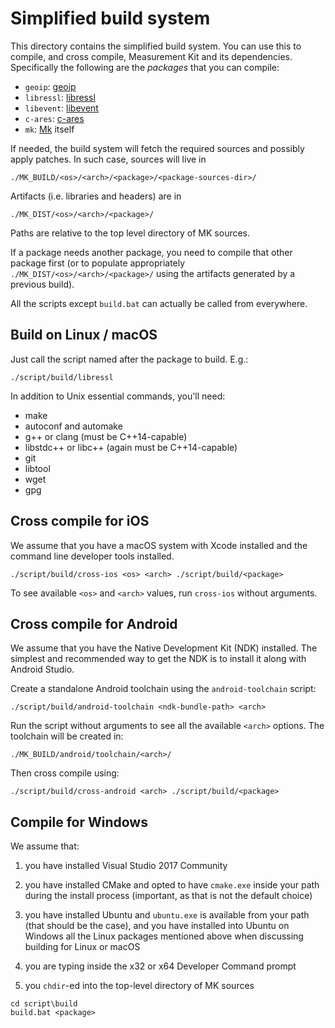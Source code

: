 # Simplified build system

This directory contains the simplified build system. You can use this to
compile, and cross compile, Measurement Kit and its dependencies. Specifically
the following are the _packages_ that you can compile:

- `geoip`: [geoip](https://github.com/maxmind/geoip-api-c)
- `libressl`: [libressl](https://github.com/libressl-portable)
- `libevent`: [libevent](https://github.com/libevent/libevent)
- `c-ares`: [c-ares](https://github.com/c-ares/c-ares)
- `mk`: [Mk](https://github.com/measurement-kit/measurement-kit) itself

If needed, the build system will fetch the required sources and possibly
apply patches. In such case, sources will live in

```
./MK_BUILD/<os>/<arch>/<package>/<package-sources-dir>/
```

Artifacts (i.e. libraries and headers) are in

```
./MK_DIST/<os>/<arch>/<package>/
```

Paths are relative to the top level directory of MK sources.

If a package needs another package, you need to compile that other package
first (or to populate appropriately `./MK_DIST/<os>/<arch>/<package>/` using
the artifacts generated by a previous build).

All the scripts except `build.bat` can actually be called from everywhere.

## Build on Linux / macOS

Just call the script named after the package to build. E.g.:

```
./script/build/libressl
```

In addition to Unix essential commands, you'll need:

- make
- autoconf and automake
- g++ or clang (must be C++14-capable)
- libstdc++ or libc++ (again must be C++14-capable)
- git
- libtool
- wget
- gpg

## Cross compile for iOS

We assume that you have a macOS system with Xcode installed and the command
line developer tools installed.

```
./script/build/cross-ios <os> <arch> ./script/build/<package>
```

To see available `<os>` and `<arch>` values, run `cross-ios` without arguments.

## Cross compile for Android

We assume that you have the Native Development Kit (NDK) installed. The simplest
and recommended way to get the NDK is to install it along with Android Studio.

Create a standalone Android toolchain using the `android-toolchain` script:

```
./script/build/android-toolchain <ndk-bundle-path> <arch>
```

Run the script without arguments to see all the available `<arch>` options.
The toolchain will be created in:

```
./MK_BUILD/android/toolchain/<arch>/
```

Then cross compile using:

```
./script/build/cross-android <arch> ./script/build/<package>
```

## Compile for Windows

We assume that:

1. you have installed Visual Studio 2017 Community

2. you have installed CMake and opted to have `cmake.exe` inside your path
   during the install process (important, as that is not the default
   choice)

3. you have installed Ubuntu and `ubuntu.exe` is available from your
   path (that should be the case), and you have installed into Ubuntu
   on Windows all the Linux packages mentioned above when discussing
   building for Linux or macOS

4. you are typing inside the x32 or x64 Developer Command prompt

5. you `chdir`-ed into the top-level directory of MK sources

```
cd script\build
build.bat <package>
```
